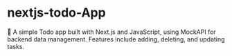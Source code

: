 # nextjs-todo-App
📝 A simple Todo app built with Next.js and JavaScript, using MockAPI for backend data management. Features include adding, deleting, and updating tasks.
